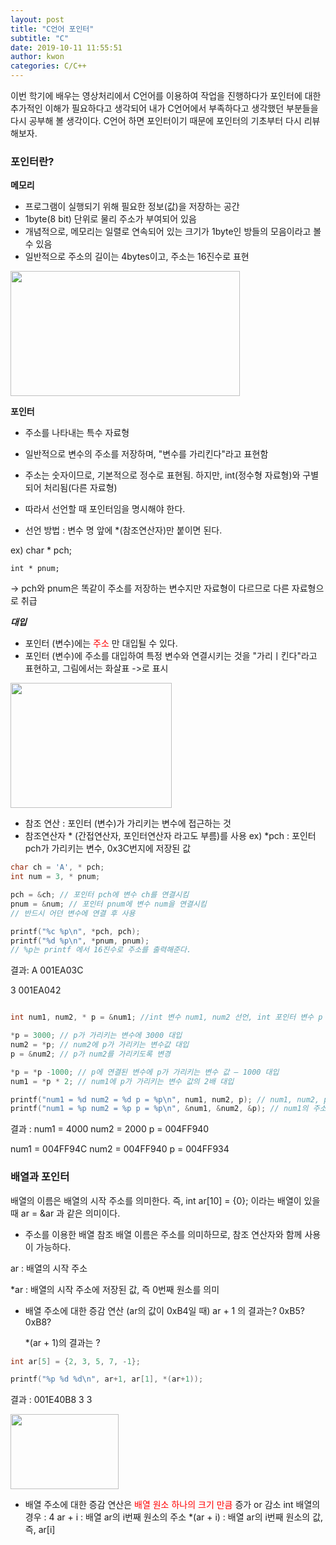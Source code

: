```yaml
---
layout: post
title: "C언어 포인터"
subtitle: "C"
date: 2019-10-11 11:55:51
author: kwon
categories: C/C++
---
```

이번 학기에 배우는 영상처리에서 C언어를 이용하여 작업을 진행하다가 포인터에 대한 추가적인 이해가 필요하다고 생각되어 내가 C언어에서 부족하다고 생각했던 부분들을 다시 공부해 볼 생각이다. C언어 하면 포인터이기 때문에 포인터의 기초부터 다시 리뷰해보자.

### 포인터란?
**메모리**
- 프로그램이 실행되기 위해 필요한 정보(값)을 저장하는 공간
- 1byte(8 bit) 단위로 물리 주소가 부여되어 있음
- 개념적으로, 메모리는 일렬로 연속되어 있는 크기가 1byte인 방들의 모음이라고 볼 수 있음
- 일반적으로 주소의 길이는 4bytes이고, 주소는 16진수로 표현

<div style="width: 90%; height: 200px;">
    <img src="https://kyu9341.github.io/assets/cpointer1.png" style="width: 90%
    ; height: 200px;">
</div>

**포인터**
- 주소를 나타내는 특수 자료형
- 일반적으로 변수의 주소를 저장하며, "변수를 가리킨다"라고 표현함
- 주소는 숫자이므로, 기본적으로 정수로 표현됨. 하지만, int(정수형 자료형)와 구별되어 처리됨(다른 자료형)
- 따라서 선언할 때 포인터임을 명시해야 한다.

- 선언 방법 : 변수 명 앞에 \*(참조연산자)만 붙이면 된다.

ex) char * pch;

    int * pnum;

-> pch와 pnum은 똑같이 주소를 저장하는 변수지만 자료형이 다르므로 다른 자료형으로 취급



***대입***
- 포인터 (변수)에는 <span style="color:red">주소</span>
만 대입될 수 있다.
- 포인터 (변수)에 주소를 대입하여 특정 변수와 연결시키는 것을 "가리ㅣ킨다"라고 표현하고, 그림에서는 화살표 ->로 표시

<div style="width: 80%; height: 200px;">
    <img src="https://kyu9341.github.io/assets/cpointer2.png" style="width: 80%
    ; height: 200px;">
</div>

- 참조 연산 : 포인터 (변수)가 가리키는 변수에 접근하는 것
- 참조연산자 * (간접연산자, 포인터연산자 라고도 부름)를 사용
ex) \*pch : 포인터 pch가 가리키는 변수, 0x3C번지에 저장된 값

```c
char ch = 'A', * pch;
int num = 3, * pnum;

pch = &ch; // 포인터 pch에 변수 ch를 연결시킴
pnum = &num; // 포인터 pnum에 변수 num을 연결시킴
// 반드시 어던 변수에 연결 후 사용

printf("%c %p\n", *pch, pch);
printf("%d %p\n", *pnum, pnum);
// %p는 printf 에서 16진수로 주소를 출력해준다.
```

결과:
  A 001EA03C

  3 001EA042

```c

int num1, num2, * p = &num1; //int 변수 num1, num2 선언, int 포인터 변수 p 선언 및 num1의 주소로 초기화

*p = 3000; // p가 가리키는 변수에 3000 대입
num2 = *p; // num2에 p가 가리키는 변수값 대입
p = &num2; // p가 num2를 가리키도록 변경

*p = *p -1000; // p에 연결된 변수에 p가 가리키는 변수 값 – 1000 대입
num1 = *p * 2; // num1에 p가 가리키는 변수 값의 2배 대입

printf("num1 = %d num2 = %d p = %p\n", num1, num2, p); // num1, num2, p를 출력핚다.
printf("num1 = %p num2 = %p p = %p\n", &num1, &num2, &p); // num1의 주소, num2의 주소, p의 주소를 출력핚다

```

결과 :
num1 = 4000 num2 = 2000 p = 004FF940

num1 = 004FF94C num2 = 004FF940 p = 004FF934

### 배열과 포인터
배열의 이름은 배열의 시작 주소를 의미한다. 즉, int ar[10] = {0}; 이라는 배열이 있을때 ar = &ar 과 같은 의미이다.

- 주소를 이용한 배열 참조
배열 이름은 주소를 의미하므로, 참조 연산자와 함께 사용이 가능하다.

ar : 배열의 시작 주소

\*ar : 배열의 시작 주소에 저장된 값, 즉 0번째 원소를 의미

- 배열 주소에 대한 증감 연산 (ar의 값이 0xB4일 때)
  ar + 1 의 결과는? 0xB5? 0xB8?

  \*(ar + 1)의 결과는 ?

```c
int ar[5] = {2, 3, 5, 7, -1};

printf("%p %d %d\n", ar+1, ar[1], *(ar+1));

```
결과 : 001E40B8 3 3

<div style="width: 70%; height: 120px;">
    <img src="https://kyu9341.github.io/assets/cpointer.png" style="width: 70%
    ; height: 120px;">
</div>

- 배열 주소에 대한 증감 연산은  <span style="color:red">배열 원소 하나의 크기 만큼</span> 증가 or 감소
int 배열의 경우 : 4
ar + i : 배열 ar의 i번째 원소의 주소
\*(ar + i) : 배열 ar의 i번째 원소의 값, 즉, ar[i]
